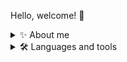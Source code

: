 Hello, welcome! 👋

<details><summary>✨ About me</summary>
My name is Johnny, I am a software engineer focused on learning C# and GDScript, but I'm open to learning new technologies!
  
I am enthusiastic about problem solving and working in teams to achieve my goals.
  
I like to create and build things and learn more about whatever I'm working with!
  
Outside of programming and software development, I like to meet up with friends, play and write music and write short stories. 
</details>

<details><summary>🛠 Languages and tools</summary>
  C
  
  Python
  
  SQL
  
  C#
  
  GDScript
  
  HTML
  
</details>



